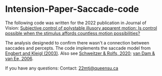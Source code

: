 # Intension-Paper-Saccade-code

The following code was written for the 2022 publication in Journal of Vision: [Subjective control of polystable illusory apparent motion: Is control possible when the stimulus affords countless motion possibilities?](https://scholar.google.ca/citations?view_op=view_citation&hl=en&user=HWHPG-AAAAAJ&citation_for_view=HWHPG-AAAAAJ:qjMakFHDy7sC)

The analysis designedd to confirm there wasn't a connection between saccades and percepts. The code implements the saccade model from [Engbert and Kleigl (2003)](https://www.sciencedirect.com/science/article/pii/S0042698903000841?via%3Dihub). Also see [Schweitzer & Rolfs, 2020](https://link.springer.com/article/10.3758/s13428-019-01304-3); [van Dam & van Ee, 2006](https://www.sciencedirect.com/science/article/pii/S0042698905005201?via%3Dihub). 


If you have any questions:
Contact: 22mtj@queensu.ca 
